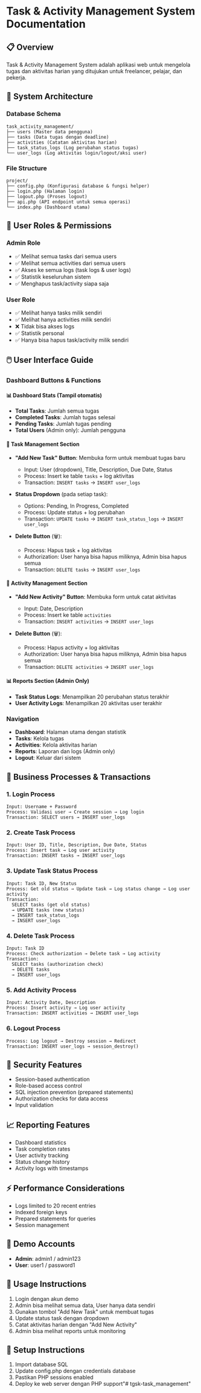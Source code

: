 # Task & Activity Management System Documentation

## 📋 Overview
Task & Activity Management System adalah aplikasi web untuk mengelola tugas dan aktivitas harian yang ditujukan untuk freelancer, pelajar, dan pekerja.

## 🔧 System Architecture

### Database Schema
```
task_activity_management/
├── users (Master data pengguna)
├── tasks (Data tugas dengan deadline)
├── activities (Catatan aktivitas harian)
├── task_status_logs (Log perubahan status tugas)
└── user_logs (Log aktivitas login/logout/aksi user)
```

### File Structure
```
project/
├── config.php (Konfigurasi database & fungsi helper)
├── login.php (Halaman login)
├── logout.php (Proses logout)
├── api.php (API endpoint untuk semua operasi)
└── index.php (Dashboard utama)
```

## 👥 User Roles & Permissions

### Admin Role
- ✅ Melihat semua tasks dari semua users
- ✅ Melihat semua activities dari semua users
- ✅ Akses ke semua logs (task logs & user logs)
- ✅ Statistik keseluruhan sistem
- ✅ Menghapus task/activity siapa saja

### User Role
- ✅ Melihat hanya tasks milik sendiri
- ✅ Melihat hanya activities milik sendiri
- ❌ Tidak bisa akses logs
- ✅ Statistik personal
- ✅ Hanya bisa hapus task/activity milik sendiri

## 🖱️ User Interface Guide

### Dashboard Buttons & Functions

#### 📊 Dashboard Stats (Tampil otomatis)
- **Total Tasks**: Jumlah semua tugas
- **Completed Tasks**: Jumlah tugas selesai
- **Pending Tasks**: Jumlah tugas pending
- **Total Users** (Admin only): Jumlah pengguna

#### 📝 Task Management Section
- **"Add New Task" Button**: Membuka form untuk membuat tugas baru
  - Input: User (dropdown), Title, Description, Due Date, Status
  - Process: Insert ke table `tasks` + log aktivitas
  - Transaction: `INSERT tasks` → `INSERT user_logs`

- **Status Dropdown** (pada setiap task):
  - Options: Pending, In Progress, Completed
  - Process: Update status + log perubahan
  - Transaction: `UPDATE tasks` → `INSERT task_status_logs` → `INSERT user_logs`

- **Delete Button** (🗑️):
  - Process: Hapus task + log aktivitas
  - Authorization: User hanya bisa hapus miliknya, Admin bisa hapus semua
  - Transaction: `DELETE tasks` → `INSERT user_logs`

#### 🎯 Activity Management Section
- **"Add New Activity" Button**: Membuka form untuk catat aktivitas
  - Input: Date, Description
  - Process: Insert ke table `activities`
  - Transaction: `INSERT activities` → `INSERT user_logs`

- **Delete Button** (🗑️):
  - Process: Hapus activity + log aktivitas
  - Authorization: User hanya bisa hapus miliknya, Admin bisa hapus semua
  - Transaction: `DELETE activities` → `INSERT user_logs`

#### 📊 Reports Section (Admin Only)
- **Task Status Logs**: Menampilkan 20 perubahan status terakhir
- **User Activity Logs**: Menampilkan 20 aktivitas user terakhir

### Navigation
- **Dashboard**: Halaman utama dengan statistik
- **Tasks**: Kelola tugas
- **Activities**: Kelola aktivitas harian
- **Reports**: Laporan dan logs (Admin only)
- **Logout**: Keluar dari sistem

## 🔄 Business Processes & Transactions

### 1. Login Process
```
Input: Username + Password
Process: Validasi user → Create session → Log login
Transaction: SELECT users → INSERT user_logs
```

### 2. Create Task Process
```
Input: User ID, Title, Description, Due Date, Status
Process: Insert task → Log user activity
Transaction: INSERT tasks → INSERT user_logs
```

### 3. Update Task Status Process
```
Input: Task ID, New Status
Process: Get old status → Update task → Log status change → Log user activity
Transaction: 
  SELECT tasks (get old status)
  → UPDATE tasks (new status)
  → INSERT task_status_logs
  → INSERT user_logs
```

### 4. Delete Task Process
```
Input: Task ID
Process: Check authorization → Delete task → Log activity
Transaction: 
  SELECT tasks (authorization check)
  → DELETE tasks
  → INSERT user_logs
```

### 5. Add Activity Process
```
Input: Activity Date, Description
Process: Insert activity → Log user activity
Transaction: INSERT activities → INSERT user_logs
```

### 6. Logout Process
```
Process: Log logout → Destroy session → Redirect
Transaction: INSERT user_logs → session_destroy()
```

## 🔐 Security Features
- Session-based authentication
- Role-based access control
- SQL injection prevention (prepared statements)
- Authorization checks for data access
- Input validation

## 📈 Reporting Features
- Dashboard statistics
- Task completion rates
- User activity tracking
- Status change history
- Activity logs with timestamps

## ⚡ Performance Considerations
- Logs limited to 20 recent entries
- Indexed foreign keys
- Prepared statements for queries
- Session management

## 🚀 Demo Accounts
- **Admin**: admin1 / admin123
- **User**: user1 / password1

## 📝 Usage Instructions
1. Login dengan akun demo
2. Admin bisa melihat semua data, User hanya data sendiri
3. Gunakan tombol "Add New Task" untuk membuat tugas
4. Update status task dengan dropdown
5. Catat aktivitas harian dengan "Add New Activity"
6. Admin bisa melihat reports untuk monitoring

## 🔧 Setup Instructions
1. Import database SQL
2. Update config.php dengan credentials database
3. Pastikan PHP sessions enabled
4. Deploy ke web server dengan PHP support"# tgsk-task_management" 
